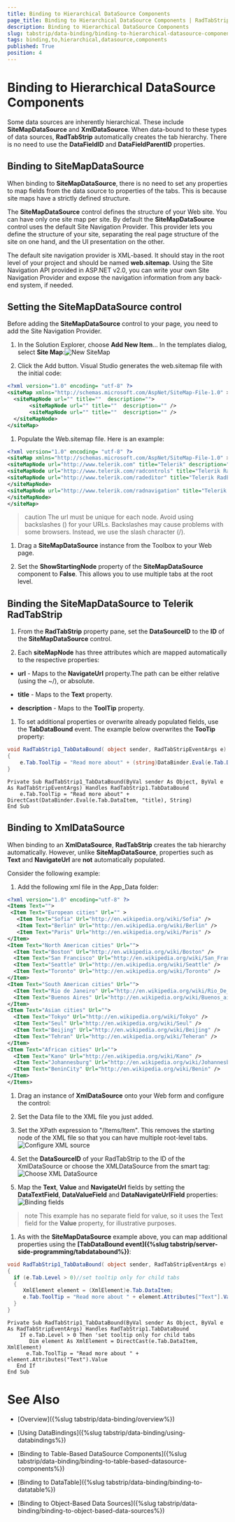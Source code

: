 ```yaml
---
title: Binding to Hierarchical DataSource Components
page_title: Binding to Hierarchical DataSource Components | RadTabStrip for ASP.NET AJAX Documentation
description: Binding to Hierarchical DataSource Components
slug: tabstrip/data-binding/binding-to-hierarchical-datasource-components
tags: binding,to,hierarchical,datasource,components
published: True
position: 4
---
```


# Binding to Hierarchical DataSource Components


Some data sources are inherently hierarchical. These include **SiteMapDataSource** and **XmlDataSource**. When data-bound to these types of data sources, **RadTabStrip** automatically creates the tab hierarchy. There is no need to use the **DataFieldID** and **DataFieldParentID** properties.

## Binding to SiteMapDataSource

When binding to **SiteMapDataSource**, there is no need to set any properties to map fields from the data source to properties of the tabs. This is because site maps have a strictly defined structure.

The **SiteMapDataSource** control defines the structure of your Web site. You can have only one site map per site. By default the **SiteMapDataSource** control uses the default Site Navigation Provider. This provider lets you define the structure of your site, separating the real page structure of the site on one hand, and the UI presentation on the other.

The default site navigation provider is XML-based. It should stay in the root level of your project and should be named **web.sitemap**. Using the Site Navigation API provided in ASP.NET v2.0, you can write your own Site Navigation Provider and expose the navigation information from any back-end system, if needed.

## Setting the SiteMapDataSource control

Before adding the **SiteMapDataSource** control to your page, you need to add the Site Navigation Provider.

1. In the Solution Explorer, choose **Add New Item**... In the templates dialog, select **Site Map**:![New SiteMap](images/tabstrip_newsitemap.png)

1. Click the Add button. Visual Studio generates the web.sitemap file with the initial code:

````XML	
<?xml version="1.0" encoding= "utf-8" ?>
<siteMap xmlns="http://schemas.microsoft.com/AspNet/SiteMap-File-1.0" >
  <siteMapNode url="" title=""  description="">
       <siteMapNode url="" title=""  description="" />
       <siteMapNode url="" title=""  description="" />
  </siteMapNode>
</siteMap> 	
````

1. Populate the Web.sitemap file. Here is an example:

````XML
<?xml version="1.0" encoding= "utf-8" ?>
<siteMap xmlns="http://schemas.microsoft.com/AspNet/SiteMap-File-1.0" >
<siteMapNode url="http://www.telerik.com" title="Telerik" description="Telerik home page">
<siteMapNode url="http://www.telerik.com/radcontrols" title="Telerik RadControls for ASP.NET" description ="Telerik RadControls for ASP.NET" >
<siteMapNode url="http://www.telerik.com/radeditor" title="Telerik RadEditor" description="Telerik RadEditor control"/>
</siteMapNode>
<siteMapNode url="http://www.telerik.com/radnavigation" title="Telerik RadNavigation controls" description ="Telerik RadNavigation controls" />
</siteMapNode>
</siteMap> 	
````

>caution The url must be unique for each node. Avoid using backslashes (\) for your URLs. Backslashes may cause problems with some browsers. Instead, we use the slash character (/).
>


1. Drag a **SiteMapDataSource** instance from the Toolbox to your Web page.

1. Set the **ShowStartingNode** property of the **SiteMapDataSource** component to **False**. This allows you to use multiple tabs at the root level.

## Binding the SiteMapDataSource to Telerik RadTabStrip

1. From the **RadTabStrip** property pane, set the **DataSourceID** to the **ID** of the **SiteMapDataSource** control.

1. Each **siteMapNode** has three attributes which are mapped automatically to the respective properties:

* **url** - Maps to the **NavigateUrl** property.The path can be either relative (using the ~/), or absolute.

* **title** - Maps to the **Text** property.

* **description** - Maps to the **ToolTip** property.

1. To set additional properties or overwrite already populated fields, use the **TabDataBound** event. The example below overwrites the **TooTip** property:



````C#	
void RadTabStrip1_TabDataBound( object sender, RadTabStripEventArgs e)
{
	e.Tab.ToolTip = "Read more about" + (string)DataBinder.Eval(e.Tab.DataItem, "title");	 
} 		
````
````VB.NET
Private Sub RadTabStrip1_TabDataBound(ByVal sender As Object, ByVal e As RadTabStripEventArgs) Handles RadTabStrip1.TabDataBound
    e.Tab.ToolTip = "Read more about" + DirectCast(DataBinder.Eval(e.Tab.DataItem, "title), String)
End Sub 	
````


## Binding to XmlDataSource

When binding to an **XmlDataSource**, **RadTabStrip** creates the tab hierarchy automatically. However, unlike **SiteMapDataSource**, properties such as **Text** and **NavigateUrl** are **not** automatically populated.

Consider the following example:

1. Add the following xml file in the App_Data folder:

````XML	 
<?xml version="1.0" encoding="utf-8" ?>
<Items Text="">
 <Item Text="European cities" Url="" >  
   <Item Text="Sofia" Url="http://en.wikipedia.org/wiki/Sofia" />
   <Item Text="Berlin" Url="http://en.wikipedia.org/wiki/Berlin" />
   <Item Text="Paris" Url="http://en.wikipedia.org/wiki/Paris" />
</Item>
<Item Text="North American cities" Url="">
  <Item Text="Boston" Url="http://en.wikipedia.org/wiki/Boston" />
  <Item Text="San Francisco" Url="http://en.wikipedia.org/wiki/San_Francisco" />
  <Item Text="Seattle" Url="http://en.wikipedia.org/wiki/Seattle" />
  <Item Text="Toronto" Url="http://en.wikipedia.org/wiki/Toronto" />
</Item>
<Item Text="South American cities" Url="">
  <Item Text="Rio de Janeiro" Url="http://en.wikipedia.org/wiki/Rio_De_Janeiro" />
  <Item Text="Buenos Aires" Url="http://en.wikipedia.org/wiki/Buenos_aires" />
</Item>
<Item Text="Asian cities" Url="">
  <Item Text="Tokyo" Url="http://en.wikipedia.org/wiki/Tokyo" />
  <Item Text="Seul" Url="http://en.wikipedia.org/wiki/Seul" />
  <Item Text="Beijing" Url="http://en.wikipedia.org/wiki/Beijing" />
  <Item Text="Tehran" Url="http://en.wikipedia.org/wiki/Teheran" />
</Item>
<Item Text="African cities" Url="">
  <Item Text="Kano" Url="http://en.wikipedia.org/wiki/Kano" />
  <Item Text="Johannesburg" Url="http://en.wikipedia.org/wiki/Johannesburg" />
  <Item Text="BeninCity" Url="http://en.wikipedia.org/wiki/Benin" />
</Item>
</Items> 	 
````

1. Drag an instance of **XmlDataSource** onto your Web form and configure the control:

1. Set the Data file to the XML file you just added.

1. Set the XPath expression to "/Items/Item". This removes the starting node of the XML file so that you can have multiple root-level tabs. 
![Configure XML source](images/tabstrip_configurexmlsource.png)

1. Set the **DataSourceID** of your RadTabStrip to the ID of the XmlDataSource or choose the XMLDataSource from the smart tag: 
![Choose XML DataSource](images/tabstrip_choosexmldatasource.png)

1. Map the **Text**, **Value** and **NavigateUrl** fields by setting the **DataTextField**, **DataValueField** and **DataNavigateUrlField** properties: 
![Binding fields](images/tabstrip_bindingfields.png)

>note This example has no separate field for value, so it uses the Text field for the **Value** property, for illustrative purposes.
>


1. As with the **SiteMapDataSource** example above, you can map additional properties using the **[TabDataBound event]({%slug tabstrip/server-side-programming/tabdatabound%})**:



````C#
void RadTabStrip1_TabDataBound( object sender, RadTabStripEventArgs e)
{
  if (e.Tab.Level > 0)//set tooltip only for child tabs
  {          
     XmlElement element = (XmlElement)e.Tab.DataItem;
     e.Tab.ToolTip = "Read more about " + element.Attributes["Text"].Value;
  }  
} 			
````
````VB.NET	
Private Sub RadTabStrip1_TabDataBound(ByVal sender As Object, ByVal e As RadTabStripEventArgs) Handles RadTabStrip1.TabDataBound
    If e.Tab.Level > 0 Then 'set tooltip only for child tabs
       Dim element As XmlElement = DirectCast(e.Tab.DataItem, XmlElement)
      e.Tab.ToolTip = "Read more about " + element.Attributes("Text").Value
   End If
End Sub 
````

# See Also

 * [Overview]({%slug tabstrip/data-binding/overview%})

 * [Using DataBindings]({%slug tabstrip/data-binding/using-databindings%})

 * [Binding to Table-Based DataSource Components]({%slug tabstrip/data-binding/binding-to-table-based-datasource-components%})

 * [Binding to DataTable]({%slug tabstrip/data-binding/binding-to-datatable%})

 * [Binding to Object-Based Data Sources]({%slug tabstrip/data-binding/binding-to-object-based-data-sources%})
